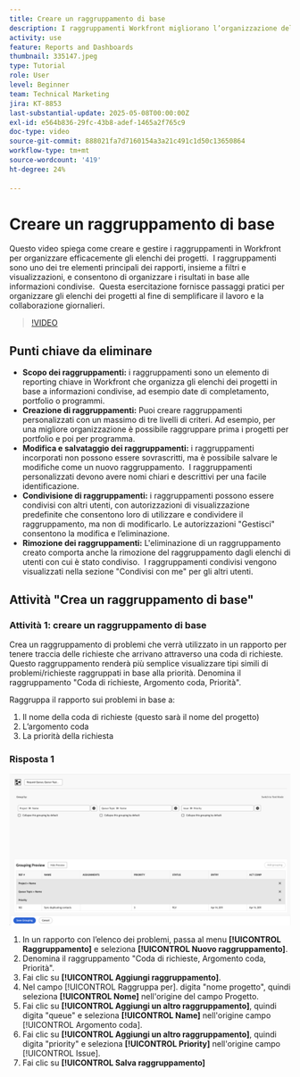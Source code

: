 ```yaml
---
title: Creare un raggruppamento di base
description: I raggruppamenti Workfront migliorano l’organizzazione del progetto consentendo agli utenti di classificare gli elenchi in base a elementi come portfolio, programmi o date di completamento, con opzioni di condivisione e gestione personalizzabili per una collaborazione efficiente.
activity: use
feature: Reports and Dashboards
thumbnail: 335147.jpeg
type: Tutorial
role: User
level: Beginner
team: Technical Marketing
jira: KT-8853
last-substantial-update: 2025-05-08T00:00:00Z
exl-id: e564b836-29fc-43b8-adef-1465a2f765c9
doc-type: video
source-git-commit: 888021fa7d7160154a3a21c491c1d50c13650864
workflow-type: tm+mt
source-wordcount: '419'
ht-degree: 24%

---
```


# Creare un raggruppamento di base

Questo video spiega come creare e gestire i raggruppamenti in Workfront per organizzare efficacemente gli elenchi dei progetti. &#x200B; I raggruppamenti sono uno dei tre elementi principali dei rapporti, insieme a filtri e visualizzazioni, e consentono di organizzare i risultati in base alle informazioni condivise. &#x200B;
Questa esercitazione fornisce passaggi pratici per organizzare gli elenchi dei progetti al fine di semplificare il lavoro e la collaborazione giornalieri. &#x200B;

>[!VIDEO](https://video.tv.adobe.com/v/3449823/?quality=12&learn=on&captions=ita)

## Punti chiave da eliminare

* **Scopo dei raggruppamenti:** i raggruppamenti sono un elemento di reporting chiave in Workfront che organizza gli elenchi dei progetti in base a informazioni condivise, ad esempio date di completamento, portfolio o programmi. &#x200B;
* **Creazione di raggruppamenti:** Puoi creare raggruppamenti personalizzati con un massimo di tre livelli di criteri. &#x200B; Ad esempio, per una migliore organizzazione è possibile raggruppare prima i progetti per portfolio e poi per programma. &#x200B;
* **Modifica e salvataggio dei raggruppamenti:** i raggruppamenti incorporati non possono essere sovrascritti, ma è possibile salvare le modifiche come un nuovo raggruppamento. &#x200B; I raggruppamenti personalizzati devono avere nomi chiari e descrittivi per una facile identificazione. &#x200B;
* **Condivisione di raggruppamenti:** i raggruppamenti possono essere condivisi con altri utenti, con autorizzazioni di visualizzazione predefinite che consentono loro di utilizzare e condividere il raggruppamento, ma non di modificarlo. Le autorizzazioni &quot;&#x200B;Gestisci&quot; consentono la modifica e l’eliminazione. &#x200B;
* **Rimozione dei raggruppamenti:** L&#39;eliminazione di un raggruppamento creato comporta anche la rimozione del raggruppamento dagli elenchi di utenti con cui è stato condiviso. &#x200B; I raggruppamenti condivisi vengono visualizzati nella sezione &quot;Condivisi con me&quot; per gli altri utenti. &#x200B;

## Attività &quot;Crea un raggruppamento di base&quot;


### Attività 1: creare un raggruppamento di base

Crea un raggruppamento di problemi che verrà utilizzato in un rapporto per tenere traccia delle richieste che arrivano attraverso una coda di richieste. Questo raggruppamento renderà più semplice visualizzare tipi simili di problemi/richieste raggruppati in base alla priorità. Denomina il raggruppamento &quot;Coda di richieste, Argomento coda, Priorità&quot;.

Raggruppa il rapporto sui problemi in base a:

1. Il nome della coda di richieste (questo sarà il nome del progetto)
1. L’argomento coda
1. La priorità della richiesta

### Risposta 1

![Immagine dello schermo per creare un nuovo raggruppamento](assets/grouping-exercise.png)

1. In un rapporto con l’elenco dei problemi, passa al menu **[!UICONTROL Raggruppamento]** e seleziona **[!UICONTROL Nuovo raggruppamento]**.
1. Denomina il raggruppamento &quot;Coda di richieste, Argomento coda, Priorità&quot;.
1. Fai clic su **[!UICONTROL Aggiungi raggruppamento]**.
1. Nel campo [!UICONTROL Raggruppa per]. digita &quot;nome progetto&quot;, quindi seleziona **[!UICONTROL Nome]** nell&#39;origine del campo Progetto.
1. Fai clic su **[!UICONTROL Aggiungi un altro raggruppamento]**, quindi digita &quot;queue&quot; e seleziona **[!UICONTROL Name]** nell&#39;origine campo [!UICONTROL Argomento coda].
1. Fai clic su **[!UICONTROL Aggiungi un altro raggruppamento]**, quindi digita &quot;priority&quot; e seleziona **[!UICONTROL Priority]** nell&#39;origine campo [!UICONTROL Issue].
1. Fai clic su **[!UICONTROL Salva raggruppamento]**
